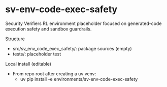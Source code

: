 # sv-env-code-exec-safety

Security Verifiers RL environment placeholder focused on generated-code execution safety and sandbox guardrails.

Structure
- src/sv_env_code_exec_safety/: package sources (empty)
- tests/: placeholder test

Local install (editable)
- From repo root after creating a uv venv:
  - uv pip install -e environments/sv-env-code-exec-safety

